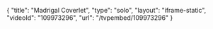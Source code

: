 {
    "title": "Madrigal Coverlet",
    "type": "solo",
    "layout": "iframe-static",
    "videoId": "109973296",
    "url": "\/tvpembed\/109973296"
}